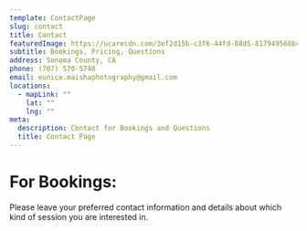 ```yaml
---
template: ContactPage
slug: contact
title: Contact
featuredImage: https://ucarecdn.com/3ef2d15b-c3f6-44fd-88d5-817949560b4f/
subtitle: Bookings, Pricing, Questions
address: Sonoma County, CA
phone: (707) 570-5740
email: eunice.maishaphotography@gmail.com
locations:
  - mapLink: ""
    lat: ""
    lng: ""
meta:
  description: Contact for Bookings and Questions
  title: Contact Page
---
```

# For Bookings:

Please leave your preferred contact information and details about which kind of session you are interested in.